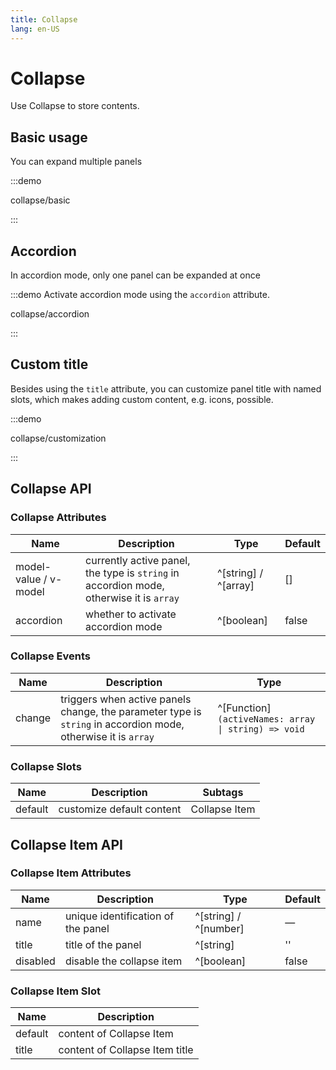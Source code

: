 ```yaml
---
title: Collapse
lang: en-US
---
```


# Collapse

Use Collapse to store contents.

## Basic usage

You can expand multiple panels

:::demo

collapse/basic

:::

## Accordion

In accordion mode, only one panel can be expanded at once

:::demo Activate accordion mode using the `accordion` attribute.

collapse/accordion

:::

## Custom title

Besides using the `title` attribute, you can customize panel title with named slots, which makes adding custom content, e.g. icons, possible.

:::demo

collapse/customization

:::

## Collapse API

### Collapse Attributes

| Name                  | Description                                                                             | Type                 | Default |
| --------------------- | --------------------------------------------------------------------------------------- | -------------------- | ------- |
| model-value / v-model | currently active panel, the type is `string` in accordion mode, otherwise it is `array` | ^[string] / ^[array] | []      |
| accordion             | whether to activate accordion mode                                                      | ^[boolean]           | false   |

### Collapse Events

| Name   | Description                                                                                                   | Type                                                |
| ------ | ------------------------------------------------------------------------------------------------------------- | --------------------------------------------------- |
| change | triggers when active panels change, the parameter type is `string` in accordion mode, otherwise it is `array` | ^[Function]`(activeNames: array \| string) => void` |

### Collapse Slots

| Name    | Description               | Subtags       |
| ------- | ------------------------- | ------------- |
| default | customize default content | Collapse Item |

## Collapse Item API

### Collapse Item Attributes

| Name     | Description                        | Type                  | Default |
| -------- | ---------------------------------- | --------------------- | ------- |
| name     | unique identification of the panel | ^[string] / ^[number] | —       |
| title    | title of the panel                 | ^[string]             | ''      |
| disabled | disable the collapse item          | ^[boolean]            | false   |

### Collapse Item Slot

| Name    | Description                    |
| ------- | ------------------------------ |
| default | content of Collapse Item       |
| title   | content of Collapse Item title |
